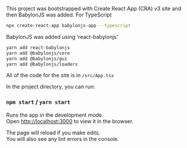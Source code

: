 This project was bootstrapped with Create React App (CRA) v3 site and then BabylonJS was added.
For TypeScript
```bash
npx create-react-app babylonjs-app --typescript
```

BabylonJS was added using 'react-babylonjs'
```bash
yarn add react-babylonjs
yarn add @babylonjs/core
yarn add @babylonjs/gui
yarn add @babylonjs/loaders
```

All of the code for the site is in `/src/App.tsx`

In the project directory, you can run:

### `npm start` / `yarn start`

Runs the app in the development mode.<br>
Open [http://localhost:3000](http://localhost:3000) to view it in the browser.

The page will reload if you make edits.<br>
You will also see any lint errors in the console.